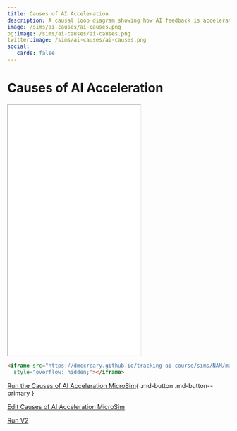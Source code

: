 ```yaml
---
title: Causes of AI Acceleration
description: A causal loop diagram showing how AI feedback is accelerating AI progress.
image: /sims/ai-causes/ai-causes.png
og:image: /sims/ai-causes/ai-causes.png
twitter:image: /sims/ai-causes/ai-causes.png
social:
   cards: false
---
```


# Causes of AI Acceleration

<iframe src="./main.html" height="570px" scrolling="no"
  style="overflow: hidden;"></iframe>

```html
<iframe src="https://dmccreary.github.io/tracking-ai-course/sims/NAM/main.html"  height="570px" scrolling="no"
  style="overflow: hidden;"></iframe>
```

[Run the Causes of AI Acceleration MicroSim](./main.html){ .md-button .md-button--primary }

[Edit Causes of AI Acceleration MicroSim](https://editor.p5js.org/dmccreary/sketches/8JrE0llQ1)

[Run V2](./main-v2.html)


